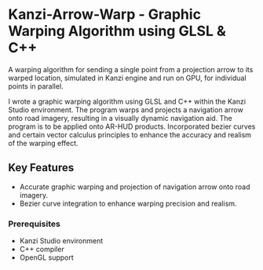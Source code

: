 # Kanzi-Arrow-Warp - Graphic Warping Algorithm using GLSL & C++

A warping algorithm for sending a single point from a projection arrow to its warped location, simulated in Kanzi engine and run on GPU, for individual points in parallel.

I wrote a graphic warping algorithm using GLSL and C++ within the Kanzi Studio environment. The program warps and projects a navigation arrow onto road imagery, resulting in a visually dynamic navigation aid. The program is to be applied onto AR-HUD products. Incorporated bezier curves and certain vector calculus principles to enhance the accuracy and realism of the warping effect.

## Key Features

- Accurate graphic warping and projection of navigation arrow onto road imagery.
- Bezier curve integration to enhance warping precision and realism.

### Prerequisites

- Kanzi Studio environment
- C++ compiler
- OpenGL support
